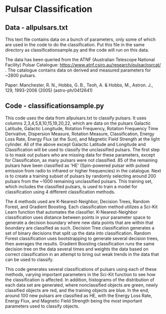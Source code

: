 # Pulsar Classification

## Data - allpulsars.txt
This text file contains data on a bunch of parameters, only some of which are used in the code to do the classification.  Put this file in the same directory as classificationsample.py and the code will run on this data.

The data has been queried from the ATNF (Australian Telescope National Facility) Pulsar Catalogue: https://www.atnf.csiro.au/research/pulsar/psrcat/ .  The catalogue contains data on derived and measured parameters for ~2800 pulsars.

Paper: Manchester, R. N., Hobbs, G. B., Teoh, A. & Hobbs, M., Astron. J., 129, 1993-2006 (2005) (astro-ph/0412641)

## Code - classificationsample.py
This code uses the data from allpulsars.txt to classify pulsars.  It uses columns 2,3,4,5,8,10,15,19,20,22, which are data on the pulsars Galactic Latitude, Galactic Longitude, Rotation Frequency, Rotation Frequency Time Derivative, Dispersion Measure, Rotation Measure, Classification, Energy Loss Rate, Energy Flux (at the Sun), and Magnetic Field Strength at the light cylinder.  All of the above except Galactic Latitude and Longitude and Classification will be used to classify the unclassified pulsars.  The first step is to mask out pulsars who are missing data for these parameters, except for Classification, as many pulsars were not classified.  85 of the remaining pulsars have been classified as 'HE' (Spin-powered pulsar with pulsed emission from radio to infrared or higher frequencies) in the catalogue.  Next is to create a training subset of pulsars by randomly selecting around 200 pulsars from the ~1000 remaining unclassified pulsars.  This training set, which includes the classified pulsars, is used to train a model for classification using 4 different classification methods.

The 4 methods used are K-Nearest-Neighbor, Decision Trees, Random Forest, and Gradient Boosting.  Each classification method utilizes a Sci-Kit Learn function that automates the classifier.  K-Nearest-Neighbor classification uses distance between points in your parameter space to generate a decision boundary where new data points that are within that boundary are classified as such.  Decision Tree classification generates a set of binary decisions that split up the data into classification.  Random Forest classification uses bootstrapping to generate several decision trees, then averages the results.  Gradient Boosting classification runs the same decision tree on the data several times and weights the data based on correct classification in an attempt to bring out weak trends in the data that can be used to classify.

This code generates several classifications of pulsars using each of these methods, varying important parameters in the Sci-Kit function to see how the classification is affected.  In addition, histograms of the distribution of each data set are generated, where nonclassified objects are green, newly classified objects are red, and the training objects are blue.  In the end, around 100 new pulsars are classified as HE, with the Energy Loss Rate, Energy Flux, and Magnetic Field Strength being the most important parameters used to classify objects. 